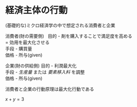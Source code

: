 # 経済主体の行動
(基礎的な)ミクロ経済学の中で想定される消費者と企業

消費者(財の需要側)  
	目的 - 剤を購入することで満足度を高める  
		= 効用を最大化させる  
	手段 - 購買量  
	価格 - 所与(given)  
	
企業(財の供給側)
	目的 - 利潤最大化  
	手段 - _生産量_ または _要素移入料_ を調整  
	価格 - 所与(given)
	
消費者と企業の行動原理は最大化行動である
	
$x + y = 3$
